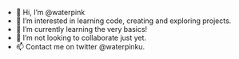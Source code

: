 - 👋 Hi, I’m @waterpink
- 👀 I’m interested in learning code, creating and exploring projects.
- 🌱 I’m currently learning the very basics!
- 💞️ I’m not looking to collaborate just yet.
- 📫 Contact me on twitter @waterpinku.

<!---
waterpink/waterpink is a ✨ special ✨ repository because its `README.md` (this file) appears on your GitHub profile.
You can click the Preview link to take a look at your changes.
--->
